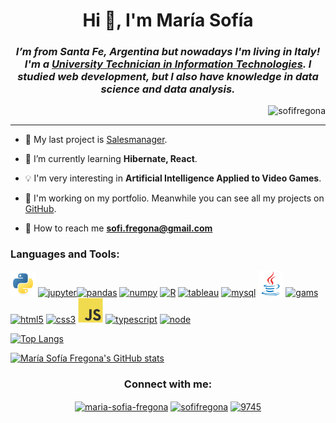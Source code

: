 <h1 align="center">Hi 👋, I'm María Sofía</h1>
<h3 align="center"><i>I’m from Santa Fe, Argentina but nowadays I'm living in Italy! I'm a <a href="https://www.frsf.utn.edu.ar/tuti">University Technician in Information Technologies</a>. I studied web development, but I also have knowledge in data science and data analysis.</i></h3>

<!--Contador de visitas-->
<p></p>
<p></p>
<p align="right"> <img src="https://komarev.com/ghpvc/?username=sofifregona&label=Profile%20views&color=00b3ff&style=plastic" alt="sofifregona" /> </p>

<hr></hr>

- 🚀 My last project is [Salesmanager](https://github.com/sofifregona/sales_manager).

- 🌱 I’m currently learning **Hibernate, React**.

- 💡 I'm very interesting in **Artificial Intelligence Applied to Video Games**.

- 💼 I'm working on my portfolio. Meanwhile you can see all my projects on [GitHub](https://github.com/sofifregona?tab=repositories).

- 📧 How to reach me **sofi.fregona@gmail.com**

<h3 align="left">Languages and Tools:</h3>
<p></p>
<p align="left"> 
<a href="https://www.python.org"><img src="https://raw.githubusercontent.com/devicons/devicon/master/icons/python/python-original.svg" alt="python" width="40" height="40"/></a>
<a href="https://jupyter.org/"><img src="https://cdn.jsdelivr.net/gh/devicons/devicon/icons/jupyter/jupyter-original-wordmark.svg" alt="jupyter" width="40" height="40"/></a><a href="https://pandas.pydata.org"><img src="https://cdn.jsdelivr.net/gh/devicons/devicon/icons/pandas/pandas-original.svg" alt="pandas" width="40" height="40"/></a>
<a href="https://numpy.org"><img src="https://cdn.jsdelivr.net/gh/devicons/devicon/icons/numpy/numpy-original.svg" alt="numpy" width="40" height="40"/></a>
<a href="https://www.r-project.org/"><img src="https://cdn.jsdelivr.net/gh/devicons/devicon/icons/r/r-original.svg" alt="R" width="40" height="40"/></a>
<a href="https://www.tableau.com"><img src="https://cdn.worldvectorlogo.com/logos/tableau-software.svg" alt="tableau" width="40" height="40"></a>
<a href="https://www.mysql.com/"><img src="https://cdn.jsdelivr.net/gh/devicons/devicon/icons/mysql/mysql-original.svg" alt="mysql" width="40" height="40"/></a>
<a href="https://www.java.com"><img src="https://raw.githubusercontent.com/devicons/devicon/master/icons/java/java-original.svg" alt="java" width="40" height="40"/></a>
<a href="https://www.gams.com"><img src="https://www.gams.com/img/logo_square.png" alt="gams" width="40" height="40"/></a>
<a href="https://developer.mozilla.org/en-US/docs/Web/HTML"><img src="https://cdn.jsdelivr.net/gh/devicons/devicon/icons/html5/html5-original.svg" alt="html5" width="40" height="40"/></a>
<a href="https://developer.mozilla.org/en-US/docs/Web/CSS"><img src="https://cdn.jsdelivr.net/gh/devicons/devicon/icons/css3/css3-original.svg" alt="css3" width="40" height="40"/></a>
<a href="https://developer.mozilla.org/en-US/docs/Web/JavaScript"><img src="https://raw.githubusercontent.com/devicons/devicon/master/icons/javascript/javascript-original.svg" alt="javascript" width="40" height="40"/></a>
<a href="https://www.typescriptlang.org/docs/"><img src="https://cdn.jsdelivr.net/gh/devicons/devicon/icons/typescript/typescript-original.svg" alt="typescript" width="40" height="40"/></a>
<a href="https://nodejs.org/en/docs/"><img src="https://cdn.jsdelivr.net/gh/devicons/devicon/icons/nodejs/nodejs-original.svg" alt="node" width="40" height="40"/></a>
</p>

[![Top Langs](https://github-readme-stats.vercel.app/api/top-langs/?username=sofifregona&layout=compact&theme=radical&hide_border=true)](https://github.com/anuraghazra/github-readme-stats)

[![María Sofía Fregona's GitHub stats](https://github-readme-stats.vercel.app/api?username=sofifregona&show_icons=true&theme=radical&hide_border=true)](https://github.com/anuraghazra/github-readme-stats)


<h3 align="center">Connect with me:</h3>
<p></p>
<p align="center">
<a href="https://linkedin.com/in/maria-sofia-fregona" target="blank"><img align="center" src="https://raw.githubusercontent.com/rahuldkjain/github-profile-readme-generator/master/src/images/icons/Social/linked-in-alt.svg" alt="maria-sofia-fregona" height="30" width="40" /></a>
<a href="https://instagram.com/sofifregona" target="blank"><img align="center" src="https://raw.githubusercontent.com/rahuldkjain/github-profile-readme-generator/master/src/images/icons/Social/instagram.svg" alt="sofifregona" height="30" width="40" /></a>
<a href="https://discord.gg/9745" target="blank"><img align="center" src="https://raw.githubusercontent.com/rahuldkjain/github-profile-readme-generator/master/src/images/icons/Social/discord.svg" alt="9745" height="30" width="40" /></a>
</p>
